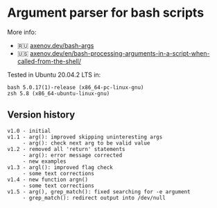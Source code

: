 # Argument parser for bash scripts

More info:
* 🇷🇺 [axenov.dev/bash-args](https://axenov.dev/bash-args/)
* 🇺🇸 [axenov.dev/en/bash-processing-arguments-in-a-script-when-called-from-the-shell/](https://axenov.dev/en/bash-processing-arguments-in-a-script-when-called-from-the-shell)

Tested in Ubuntu 20.04.2 LTS in:

```
bash 5.0.17(1)-release (x86_64-pc-linux-gnu)
zsh 5.8 (x86_64-ubuntu-linux-gnu)
```

## Version history

```
v1.0 - initial
v1.1 - arg(): improved skipping uninteresting args
     - arg(): check next arg to be valid value
v1.2 - removed all 'return' statements
     - arg(): error message corrected
     - new examples
v1.3 - argl(): improved flag check
     - some text corrections
v1.4 - new function argn()
     - some text corrections
v1.5 - arg(), grep_match(): fixed searching for -e argument
     - grep_match(): redirect output into /dev/null
```
